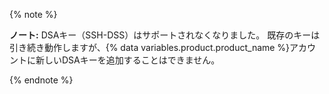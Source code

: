{% note %}

**ノート:** DSAキー（SSH-DSS）はサポートされなくなりました。 既存のキーは引き続き動作しますが、{% data variables.product.product_name %}アカウントに新しいDSAキーを追加することはできません。

{% endnote %}
